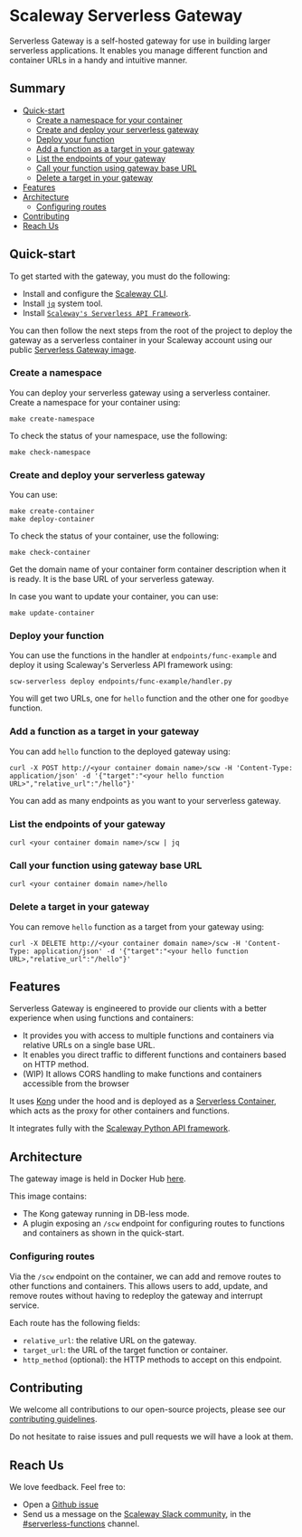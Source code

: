 # Scaleway Serverless Gateway

Serverless Gateway is a self-hosted gateway for use in building larger serverless applications. It enables you manage different function and container URLs in a handy and intuitive manner.

## Summary

- [Quick-start](#quick-start)
    - [Create a namespace for your container](#create-a-namespace)
    - [Create and deploy your serverless gateway](#create-and-deploy-your-serverless-gateway)
    - [Deploy your function](#deploy-your-function)
    - [Add a function as a target in your gateway](#add-a-function-as-a-target-in-your-gateway)
    - [List the endpoints of your gateway](#list-the-endpoints-of-your-gateway)
    - [Call your function using gateway base URL](#call-your-function-using-gateway-base-url)
    - [Delete a target in your gateway](#delete-a-target-in-your-gateway)
- [Features](#features)
- [Architecture](#architecture)
    - [Configuring routes](#configuring-routes)
- [Contributing](#contributing)
- [Reach Us](#reach-us)

## Quick-start

To get started with the gateway, you must do the following:

- Install and configure the [Scaleway CLI](https://github.com/scaleway/scaleway-cli).
- Install [`jq`](https://stedolan.github.io/jq/download/) system tool.
- Install [`Scaleway's Serverless API Framework`](https://github.com/scaleway/serverless-api-project).

You can then follow the next steps from the root of the project to deploy the gateway as a serverless container in your Scaleway account using our public [Serverless Gateway image](link-to-public-gw-image).

### Create a namespace 
You can deploy your serverless gateway using a serverless container. Create a namespace for your container using:
```
make create-namespace
```

To check the status of your namespace, use the following:
```
make check-namespace
```

### Create and deploy your serverless gateway
You can use:
```
make create-container
make deploy-container
```
To check the status of your container, use the following:
```
make check-container
```
Get the domain name of your container form container description when it is ready. It is the base URL of your serverless gateway.

In case you want to update your container, you can use:
```
make update-container
```

### Deploy your function
You can use the functions in the handler at `endpoints/func-example` and deploy it using Scaleway's Serverless API framework using:
```
scw-serverless deploy endpoints/func-example/handler.py
```
You will get two URLs, one for `hello` function and the other one for `goodbye` function.

### Add a function as a target in your gateway
You can add `hello` function to the deployed gateway using:
```
curl -X POST http://<your container domain name>/scw -H 'Content-Type: application/json' -d '{"target":"<your hello function URL>","relative_url":"/hello"}'
```
You can add as many endpoints as you want to your serverless gateway.

### List the endpoints of your gateway
```
curl <your container domain name>/scw | jq
```

### Call your function using gateway base URL
```
curl <your container domain name>/hello
```

### Delete a target in your gateway
You can remove `hello` function as a target from your gateway using:
```
curl -X DELETE http://<your container domain name>/scw -H 'Content-Type: application/json' -d '{"target":"<your hello function URL>,"relative_url":"/hello"}'
```

## Features

Serverless Gateway is engineered to provide our clients with a better experience when using functions and containers:
* It provides you with access to multiple functions and containers via relative URLs on a single base URL. 
* It enables you direct traffic to different functions and containers based on HTTP method.
* (WIP) It allows CORS handling to make functions and containers accessible from the browser

It uses [Kong](https://konghq.com/) under the hood and is deployed as a [Serverless Container](https://www.scaleway.com/en/serverless-containers/), which acts as the proxy for other containers and functions.

It integrates fully with the [Scaleway Python API framework](https://github.com/scaleway/serverless-api-project).

## Architecture

The gateway image is held in Docker Hub [here](https://hub.docker.com/r/shillakerscw/scw-sls-gw).

This image contains:

- The Kong gateway running in DB-less mode.
- A plugin exposing an `/scw` endpoint for configuring routes to functions and containers as shown in the quick-start.

### Configuring routes

Via the `/scw` endpoint on the container, we can add and remove routes to other functions and containers. This allows users to add, update, and remove routes without having to redeploy the gateway and interrupt service.

Each route has the following fields:

- `relative_url`: the relative URL on the gateway.
- `target_url`: the URL of the target function or container.
- `http_method` (optional): the HTTP methods to accept on this endpoint.

## Contributing

We welcome all contributions to our open-source projects, please see our [contributing guidelines](./.github/CONTRIBUTING.md).

Do not hesitate to raise issues and pull requests we will have a look at them.

## Reach Us

We love feedback. Feel free to:

- Open a [Github issue](https://github.com/scaleway/serverless-functions-python/issues/new)
- Send us a message on the [Scaleway Slack community](https://slack.scaleway.com/), in the [#serverless-functions](https://scaleway-community.slack.com/app_redirect?channel=serverless-functions) channel.